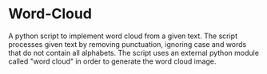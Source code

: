 # Word-Cloud
A python script to implement word cloud from a given text. The script processes given text by removing punctuation, ignoring case and words that do not contain all alphabets.
The script uses an external python module called "word cloud" in order to generate the word cloud image.
